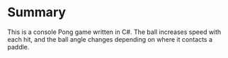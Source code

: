 # Summary
This is a console Pong game written in C#. The ball increases speed with each 
hit, and the ball angle changes depending on where it contacts a paddle.